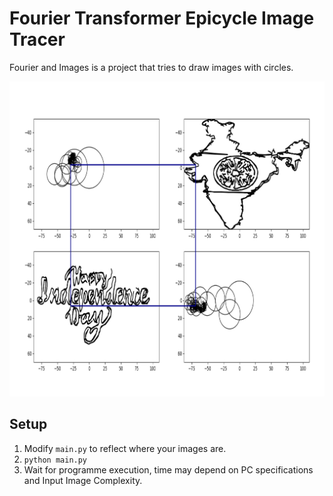 # Fourier Transformer Epicycle Image Tracer

Fourier and Images is a project that tries to draw images with circles.

![epicycle](https://raw.githubusercontent.com/imvickykumar999/Fourier-Transformer-Epicycle-Image-Tracer/master/images/insta.jpg)
## Setup

1. Modify `main.py` to reflect where your images are.
2. `python main.py`
3. Wait for programme execution, time may depend on PC specifications
   and Input Image Complexity.
